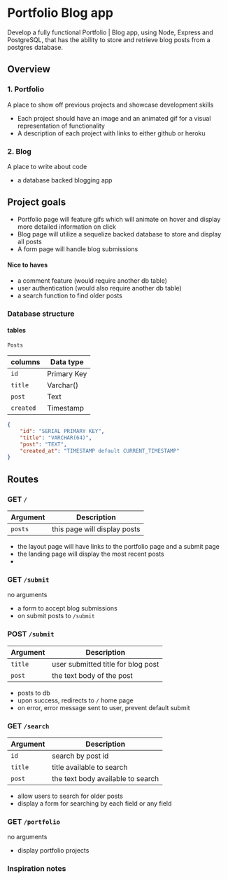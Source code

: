 # Portfolio Blog app

Develop a fully functional Portfolio | Blog app, using Node, Express and PostgreSQL, that has the ability to store and retrieve blog posts from a postgres database.

## Overview

### 1. Portfolio
A place to show off previous projects and showcase development skills

* Each project should have an image and an animated gif for a visual representation of functionality
* A description of each project with links to either github or heroku

### 2. Blog
A place to write about code

* a database backed blogging app

## Project goals

* Portfolio page will feature gifs which will animate on hover and display more detailed information on click
* Blog page will utilize a sequelize backed database to store and display all posts
* A form page will handle blog submissions

#### Nice to haves

* a comment feature (would require another db table)
* user authentication (would also require another db table)
* a search function to find older posts


### Database structure

#### tables 

 `Posts`

| columns  | Data type  |
|----------|------------|
| `id`     | Primary Key|
| `title`  | Varchar()  |
| `post`   | Text       |
| `created`| Timestamp  |


```JSON
{
	"id": "SERIAL PRIMARY KEY",
	"title": "VARCHAR(64)",
	"post": "TEXT",
	"created_at": "TIMESTAMP default CURRENT_TIMESTAMP"
}
```

## Routes

### GET `/`

| Argument  |  Description                       |
|-----------|------------------------------------|
| `posts`   | this page will display posts       |

* the layout page will have links to the portfolio page and a submit page
* the landing page will display the most recent posts
* 

### GET `/submit`

no arguments

* a form to accept blog submissions
* on submit posts to `/submit`

### POST `/submit`

| Argument  |  Description                       |
|-----------|------------------------------------|
| `title`   | user submitted title for blog post |
| `post`    | the text body of the post          |

* posts to db
* upon success, redirects to `/` home page
* on error, error message sent to user, prevent default submit

### GET `/search` 

| Argument  |  Description                       |
|-----------|------------------------------------|
| `id`      | search by post id                  |
| `title`   | title available to search          |
| `post`    | the text body available to search  |

* allow users to search for older posts
* display a form for searching by each field or any field

### GET `/portfolio`

no arguments

* display portfolio projects

### Inspiration notes





